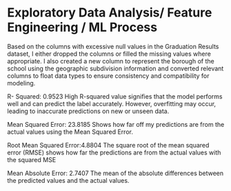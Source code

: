 # Exploratory Data Analysis/ Feature Engineering / ML Process
Based on the columns with excessive null values in the Graduation Results dataset, I either dropped the columns or filled the missing values where appropriate. I also created a new column to represent the borough of the school using the geographic subdivision information and converted relevant columns to float data types to ensure consistency and compatibility for modeling.

R- Squared: 0.9523
    High R-squared value signifies that the model performs well and can predict the label accurately. However, overfitting may occur, leading to inaccurate predictions on new or unseen data.


Mean Squared Error: 23.8185
    Shows how far off my predictions are from the actual values using the Mean Squared Error.


Root Mean Squared Error:4.8804
    The square root of the mean squared error (RMSE) shows how far the predictions are from the actual values with the squared MSE


Mean Absolute Error: 2.7407
    The mean of the absolute differences between the predicted values and the actual values.
